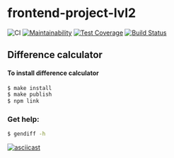 # frontend-project-lvl2
![CI](https://github.com/menzhikov/frontend-project-lvl2/workflows/CI/badge.svg)
[![Maintainability](https://api.codeclimate.com/v1/badges/909551a3a8f717d4a16a/maintainability)](https://codeclimate.com/github/menzhikov/frontend-project-lvl2/maintainability)
[![Test Coverage](https://api.codeclimate.com/v1/badges/909551a3a8f717d4a16a/test_coverage)](https://codeclimate.com/github/menzhikov/frontend-project-lvl2/test_coverage)
[![Build Status](https://travis-ci.org/menzhikov/frontend-project-lvl2.svg?branch=master)](https://travis-ci.org/menzhikov/frontend-project-lvl2)

## Difference calculator

#### To install difference calculator

```bash
$ make install
$ make publish
$ npm link
```

### Get help:

```bash
$ gendiff -h
```

[![asciicast](https://asciinema.org/a/9SwaGi3QvQevziOpzRAxL7NEE.svg)](https://asciinema.org/a/9SwaGi3QvQevziOpzRAxL7NEE)